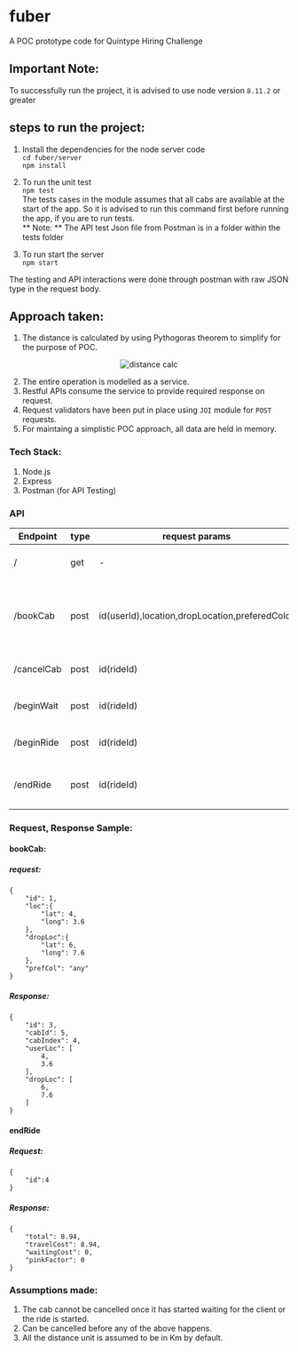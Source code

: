 # fuber
A POC prototype code for Quintype Hiring Challenge

## Important Note:
To successfully run the project, it is advised to use node version ```8.11.2``` or greater

## steps to run the project:
1. Install the dependencies for the node server code<br/>
```cd fuber/server```<br/>
```npm install```

2. To run the unit test <br/>
```npm test```<br/>
The tests cases in the module assumes that all cabs are available at the start of the app. So it is advised to run this command first before running the app, if you are to run tests.<br/>
** Note: ** The API test Json file from Postman is in a folder within the tests folder

3. To run start the server<br/>
```npm start```<br/>

The testing and API interactions were done through postman with raw JSON type in the request body.

## Approach taken:
1. The distance is calculated by using Pythogoras theorem to simplify for the purpose of POC.
<p align="center">
     <img src="/reameImg/distanceCalc.jpg" alt="distance calc"/> 
 </p>
 
2. The entire operation is modelled as a service.
3. Restful APIs consume the service to provide required response on request.
4. Request validators have been put in place using ```JOI``` module for ```POST```
requests.
5. For maintaing a simplistic  POC approach, all data are held in memory.

### Tech Stack:
1. Node.js
2. Express
3. Postman (for API Testing)

### API
|Endpoint|type|request params|response|
|--------|----|---------|------|
|/|get|-|a list of available cab data|
|/bookCab|post|id(userId),location,dropLocation,preferedColor|a ride object containing ride details or error|
|/cancelCab|post|id(rideId)|success or error property|
|/beginWait|post|id(rideId)|success or error property|
|/beginRide|post|id(rideId)|success or error property|
|/endRide|post|id(rideId)|total cost data for the ride or error |

### Request, Response Sample:

#### bookCab:
##### request:
```
{
	"id": 1,
	"loc":{
		"lat": 4,
		"long": 3.6	
	},
	"dropLoc":{
		"lat": 6,
		"long": 7.6	
	},
	"prefCol": "any"	
}
```

##### Response:
```
{
    "id": 3,
    "cabId": 5,
    "cabIndex": 4,
    "userLoc": [
        4,
        3.6
    ],
    "dropLoc": [
        6,
        7.6
    ]
}
```

#### endRide
##### Request:
```
{
	"id":4
}
```
##### Response:
```
{
    "total": 8.94,
    "travelCost": 8.94,
    "waitingCost": 0,
    "pinkFactor": 0
}
```

### Assumptions made:
1. The cab cannot be cancelled once it has started waiting for the client or the ride is started.
2. Can be cancelled before any of the above happens.
3. All the distance unit is assumed to be in Km by default.
